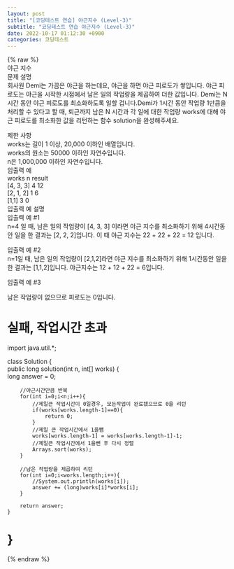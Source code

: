 ```yaml
---  
layout: post  
title: "[코딩테스트 연습] 야근지수 (Level-3)"  
subtitle: "코딩테스트 연습 야근지수 (Level-3)"  
date: 2022-10-17 01:12:30 +0900  
categories: 코딩테스트  
---  
```

{% raw %}  
야근 지수  
문제 설명  
회사원 Demi는 가끔은 야근을 하는데요, 야근을 하면 야근 피로도가 쌓입니다. 야근 피로도는 야근을 시작한 시점에서 남은 일의 작업량을 제곱하여 더한 값입니다. Demi는 N시간 동안 야근 피로도를 최소화하도록 일할 겁니다.Demi가 1시간 동안 작업량 1만큼을 처리할 수 있다고 할 때, 퇴근까지 남은 N 시간과 각 일에 대한 작업량 works에 대해 야근 피로도를 최소화한 값을 리턴하는 함수 solution을 완성해주세요.  
  
제한 사항  
works는 길이 1 이상, 20,000 이하인 배열입니다.  
works의 원소는 50000 이하인 자연수입니다.  
n은 1,000,000 이하인 자연수입니다.  
입출력 예  
works	n	result  
[4, 3, 3]	4	12  
[2, 1, 2]	1	6  
[1,1]	3	0  
입출력 예 설명  
입출력 예 #1  
n=4 일 때, 남은 일의 작업량이 [4, 3, 3] 이라면 야근 지수를 최소화하기 위해 4시간동안 일을 한 결과는 [2, 2, 2]입니다. 이 때 야근 지수는 22 + 22 + 22 = 12 입니다.  
  
입출력 예 #2  
n=1일 때, 남은 일의 작업량이 [2,1,2]라면 야근 지수를 최소화하기 위해 1시간동안 일을 한 결과는 [1,1,2]입니다. 야근지수는 12 + 12 + 22 = 6입니다.  
  
입출력 예 #3  
  
남은 작업량이 없으므로 피로도는 0입니다.  
  
실패, 작업시간 초과  
======================================================================================================  
import java.util.*;  
  
class Solution {  
    public long solution(int n, int[] works) {  
        long answer = 0;  
  
        //야근시간만큼 반복  
        for(int i=0;i<n;i++){  
            //제일큰 작업시간이 0일경우, 모든작업이 완료됐으므로 0을 리턴  
            if(works[works.length-1]==0){  
                return 0;  
            }  
            //제일 큰 작업시간에서 1을뺌  
            works[works.length-1] = works[works.length-1]-1;  
            //제일큰 작업시간에서 1을뺀 후 다시 정렬  
            Arrays.sort(works);  
        }  
  
        //남은 작업량을 제곱하여 리턴  
        for(int i=0;i<works.length;i++){  
            //System.out.println(works[i]);  
            answer += (long)works[i]*works[i];  
        }  
  
        return answer;  
    }  
}  
======================================================================================================  
{% endraw %}